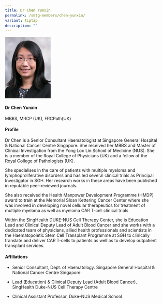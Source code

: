 ```yaml
---
title: Dr Chen Yunxin
permalink: /smtg-members/chen-yunxin/
variant: tiptap
description: ""
---
```

<p></p><div class="isomer-image-wrapper"><img style="width: 30%;" height="auto" width="100%" alt="" src="/images/Myeloma Tumour Group/Member Photos/MTG___Dr_Chen_Yunxin.png"></div><h4><strong>Dr Chen Yunxin</strong></h4><p>MBBS, MRCP (UK), FRCPath(UK)</p><h4><strong>Profile</strong></h4><p>Dr Chen is a Senior Consultant Haematologist at Singapore General Hospital &amp; National Cancer Centre Singapore. She received her MBBS and Master of Clinical Investigation from the Yong Loo Lin School of Medicine (NUS). She is a member of the Royal College of Physicians (UK) and a fellow of the Royal College of Pathologists (UK). ​</p><p>She specialises in the care of patients with multiple myeloma and lymphoproliferative disorders and has led several clinical trials as Principal Investigator in SGH. Her research works in these areas have been published in reputable peer-reviewed journals.​</p><p>She also received the Health Manpower Development Programme (HMDP) award to train at the Memorial Sloan Kettering Cancer Center where she was involved in developing novel cellular therapeutics for treatment of multiple myeloma as well as myeloma CAR T-cell clinical trials. ​</p><p>Within the SingHealth DUKE-NUS Cell Therapy Center, she is Education Lead and Clinical Deputy Lead of Adult Blood Cancer and she works with a dedicated team of physicians, allied health professionals and scientists in the Haematopoietic Stem Cell Transplant Programme at SGH to clinically translate and deliver CAR T-cells to patients as well as to develop outpatient transplant services.​</p><h4><strong>Affiliations</strong></h4><ul data-tight="true" class="tight"><li><p>Senior Consultant, Dept. of&nbsp;Haematology. Singapore General Hospital &amp; National Cancer Centre&nbsp;Singapore​</p></li><li><p>Lead (Education) &amp; Clinical Deputy Lead (Adult Blood Cancer), SingHealth Duke-NUS Cell&nbsp;Therapy Centre​</p></li><li><p>Clinical Assistant Professor, Duke-NUS Medical School​</p></li></ul><p></p>